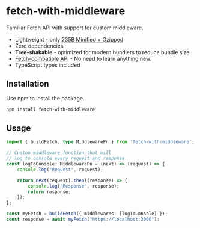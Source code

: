 # fetch-with-middleware

Familiar Fetch API with support for custom middleware.

- Lightweight - only [235B Minified + Gzipped](https://bundlephobia.com/package/fetch-with-middleware)
- Zero dependencies
- **Tree-shakable** - optimized for modern bundlers to reduce bundle size
- [Fetch-compatible API](https://developer.mozilla.org/en-US/docs/Web/API/Fetch_API) - No need to learn anything new.
- TypeScript types included

## Installation

Use npm to install the package.

```bash
npm install fetch-with-middleware
```

## Usage

```ts
import { buildFetch, type MiddlewareFn } from 'fetch-with-middleware';

// Custom middleware function that will 
// log to console every request and response.
const logToConsole: MiddlewareFn = (next) => (request) => {
    console.log("Request", request);

    return next(request).then((response) => {
        console.log("Response", response);
        return response;
    });
};

const myFetch = buildFetch({ middlewares: [logToConsole] });
const response = await myFetch("https://localhost:3000");
```


